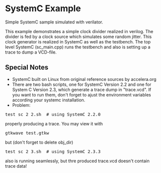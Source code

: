 # SystemC Example
Simple SystemC sample simulated with verilator.

This example demonstrates a simple clock divider realized in verilog. The divider is fed by a clock source which simulates some random jitter.
This clock generator is realized in SystemC as well as the testbench. The top level SystemC (sc_main.cpp) runs the testbench and
also is setting up a trace to dump a VCD-file.

## Special Notes

* SystemC built on Linux from original reference sources by accelera.org
* There are two bash scripts, one for SystemC Version 2.2 and one for System C Version 2.3, which generate a trace dump in "trace.vcd".
If you want to run them, don't forget to ajust the environment variables according your systemc installation.
* Problem: 
<pre>test_sc_2_2.sh  # using SystemC 2.2.0 </pre>
properly producing a trace. You may view it with
<pre>gtkwave test.gtkw</pre>
but (don't forget to delete obj_dir)
<pre>test_sc_2_3.sh  # using SystemC 2.3.3</pre>
also is running seamlessly, but thre produced trace.vcd doesn't contain trace data!
